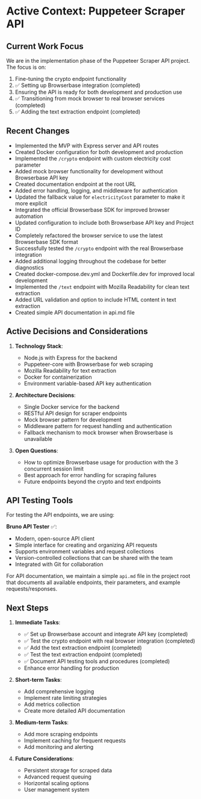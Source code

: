 # Active Context: Puppeteer Scraper API

## Current Work Focus

We are in the implementation phase of the Puppeteer Scraper API project. The focus is on:

1. Fine-tuning the crypto endpoint functionality
2. ✅ Setting up Browserbase integration (completed)
3. Ensuring the API is ready for both development and production use
4. ✅ Transitioning from mock browser to real browser services (completed)
5. ✅ Adding the text extraction endpoint (completed)

## Recent Changes

- Implemented the MVP with Express server and API routes
- Created Docker configuration for both development and production
- Implemented the `/crypto` endpoint with custom electricity cost parameter
- Added mock browser functionality for development without Browserbase API key
- Created documentation endpoint at the root URL
- Added error handling, logging, and middleware for authentication
- Updated the fallback value for `electricityCost` parameter to make it more explicit
- Integrated the official Browserbase SDK for improved browser automation
- Updated configuration to include both Browserbase API key and Project ID
- Completely refactored the browser service to use the latest Browserbase SDK format
- Successfully tested the `/crypto` endpoint with the real Browserbase integration
- Added additional logging throughout the codebase for better diagnostics
- Created docker-compose.dev.yml and Dockerfile.dev for improved local development
- Implemented the `/text` endpoint with Mozilla Readability for clean text extraction
- Added URL validation and option to include HTML content in text extraction
- Created simple API documentation in api.md file

## Active Decisions and Considerations

1. **Technology Stack**:

   - Node.js with Express for the backend
   - Puppeteer-core with Browserbase for web scraping
   - Mozilla Readability for text extraction
   - Docker for containerization
   - Environment variable-based API key authentication

2. **Architecture Decisions**:

   - Single Docker service for the backend
   - RESTful API design for scraper endpoints
   - Mock browser pattern for development
   - Middleware pattern for request handling and authentication
   - Fallback mechanism to mock browser when Browserbase is unavailable

3. **Open Questions**:
   - How to optimize Browserbase usage for production with the 3 concurrent session limit
   - Best approach for error handling for scraping failures
   - Future endpoints beyond the crypto and text endpoints

## API Testing Tools

For testing the API endpoints, we are using:

**Bruno API Tester** ✅:

- Modern, open-source API client
- Simple interface for creating and organizing API requests
- Supports environment variables and request collections
- Version-controlled collections that can be shared with the team
- Integrated with Git for collaboration

For API documentation, we maintain a simple `api.md` file in the project root that documents all available endpoints, their parameters, and example requests/responses.

## Next Steps

1. **Immediate Tasks**:

   - ✅ Set up Browserbase account and integrate API key (completed)
   - ✅ Test the crypto endpoint with real browser integration (completed)
   - ✅ Add the text extraction endpoint (completed)
   - ✅ Test the text extraction endpoint (completed)
   - ✅ Document API testing tools and procedures (completed)
   - Enhance error handling for production

2. **Short-term Tasks**:

   - Add comprehensive logging
   - Implement rate limiting strategies
   - Add metrics collection
   - Create more detailed API documentation

3. **Medium-term Tasks**:

   - Add more scraping endpoints
   - Implement caching for frequent requests
   - Add monitoring and alerting

4. **Future Considerations**:
   - Persistent storage for scraped data
   - Advanced request queuing
   - Horizontal scaling options
   - User management system
